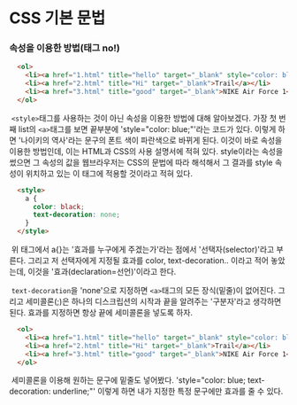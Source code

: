 # CSS 기본 문법



### 속성을 이용한 방법(태그 no!)

```html
  <ol>
    <li><a href="1.html" title="hello" target="_blank" style="color: blue;">나이키의 역사</a></li>
    <li><a href="2.html" title="Hi" target="_blank">Trail</a></li>
    <li><a href="3.html" title="good" target="_blank">NIKE Air Force 1</a></li>
  </ol>
```

​	`<style>`태그를 사용하는 것이 아닌 속성을 이용한 방법에 대해 알아보겠다. 가장 첫 번째 list의 `<a>`태그를 보면 끝부분에 'style="color: blue;"'라는 코드가 있다. 이렇게 하면 '나이키의 역사'라는 문구의 폰트 색이 파란색으로 바뀌게 된다. 이것이 바로 속성을 이용한 방법인데, 이는 HTML과 CSS의 사용 설명서에 적혀 있다. style이라는 속성을 썼으면 그 속성의 값을 웹브라우저는 CSS의 문법에 따라 해석해서 그 결과를 style 속성이 위치하고 있는 이 태그에 적용할 것이라고 적혀 있다. 



```html
  <style>
    a {
      color: black;
      text-decoration: none;
    }
  </style>
```

​	위 태그에서 a{}는 '효과를 누구에게 주겠는가'라는 점에서 '선택자(selector)'라고 부른다. 그리고 저 선택자에게 지정될 효과를 color, text-decoration.. 이라고 적어 놓았는데, 이것을 '효과(declaration=선언)'이라고 한다.

​	`text-decoration`을 'none'으로 지정하면 `<a>`태그의 모든 장식(밑줄)이 없어진다. 그리고 세미콜론(;)은 하나의 디스크립션의 시작과 끝을 알려주는 '구분자'라고 생각하면 된다. 효과를 지정하면 항상 끝에 세미콜론을 넣도록 하자. 



```html
  <ol>
    <li><a href="1.html" title="hello" target="_blank" style="color: blue; text-decoration: underline;">나이키의 역사</a></li>
    <li><a href="2.html" title="Hi" target="_blank">Trail</a></li>
    <li><a href="3.html" title="good" target="_blank">NIKE Air Force 1</a></li>
  </ol>
```

​	세미콜론을 이용해 원하는 문구에 밑줄도 넣어봤다. 'style="color: blue; text-decoration: underline;"' 이렇게 하면 내가 지정한 특정 문구에만 효과를 줄 수 있다.